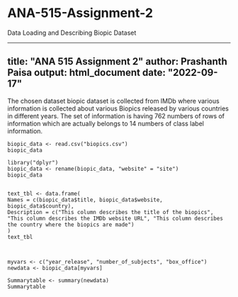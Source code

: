 # ANA-515-Assignment-2
Data Loading and Describing Biopic Dataset


---
title: "ANA 515 Assignment 2"
author: Prashanth Paisa
output: html_document
date: "2022-09-17"
---

The chosen dataset biopic dataset is collected from IMDb where various information is collected about various Biopics released by various countries in different years. The set of information is having 762 numbers of rows of information which are actually belongs to 14 numbers of class label information. 

```{r}
biopic_data <- read.csv("biopics.csv")
biopic_data
```
```{r}
library("dplyr")
biopic_data <- rename(biopic_data, "website" = "site")
biopic_data
```
```{r results = TRUE}

text_tbl <- data.frame( 
Names = c(biopic_data$title, biopic_data$website, biopic_data$country), 
Description = c("This column describes the title of the biopics", "This column describes the IMDb website URL", "This column describes the country where the biopics are made")
) 
text_tbl 


```
```{r}

myvars <- c("year_release", "number_of_subjects", "box_office")
newdata <- biopic_data[myvars]

Summarytable <- summary(newdata)
Summarytable

```


